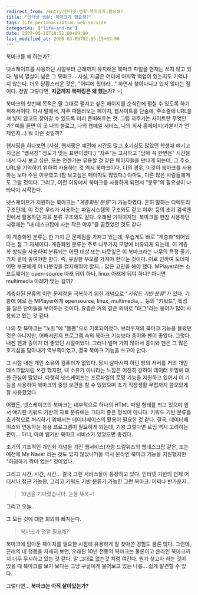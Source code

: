 ```yaml
---
redirect_from: /entry/인터넷-생활-북마크가-필요해/
title: "인터넷 생활: 북마크가 필요해?"
tags: life personalization web-service
categories: ["life-and-me"]
date: 2007-05-10T10:51:00+09:00
last_modified_at: 2008-03-09T02:05:15+09:00
---
```

북마크를 왜 하는가?  
  
  
넷스케이프를 사용하던 시절부터 근래까지 유지해온 북마크 파일을 현재는
쓰지 않고 있다. 벌써 열살이 넘은 그 북마크... 사실, 지금은 어디에
마지막 백업이 있는지도 기억나지 않는다. 더욱 당황스러운 것은,
"어디에 뒀더라..." 하면서 찾아다니고 있지 않다는 점이다. 정말 그렇다면,
**지금까지 북마킹은 왜 했는가?** :-(
  
  
북마크의 첫번째 목적은 말 그대로 펼치고 싶은 페이지를 순식간에 펼칠 수
있도록 하기 위해서이다. 다시 말해서, 자주 떠들러보는 페이지, 웹사이트를
단숨에, 주소줄에 URL을 쳐 넣지 않고도 찾아갈 수 있도록 미리 준비해두는 것.
그럼 자주가는 사이트란 무엇인가? 예를 들면 이 곳 나의 블로그, 나의 웹메일
서비스, 나의 회사 홈페이지(가본지가 언제인지...) 뭐 이런 것일까?  
  
웹서핑을 하다보면 (사실, 웹서핑은 예전에 시간도 많고 호기심도 많았던
학생때 얘기고 지금은 "웹서칭" 정도가 맞는 표현이겠다.) "자주"는 고사하고
"담에 꼭 한번은" 시간을 내서 다시 보고 싶은, 또는 언젠가는 유용할 것
같은 페이지들을 만나게 되는데, 그 주소, URL을 기억하기 위하여 사용하는 것
역시 북마크이다. 나의 경우, 이것이 북마크를 사용하는 보다 주된 이유였고
(참 보고싶은 페이지도 많았다.) 아마도, 다른 많은 사람들에게도 그럴 것이다.
그리고, 이런 이유에서 북마크를 사용하게 되면서 "분류"의 필요성이 나타나기
시작한다.  
  
  
넷스케이프가 지원하는 북마크는 "*계층화된 분류*"가 가능하였다. 흔히 말하는
디렉토리 구조인데, 이 것은 우리가 사용하는 파일시스템의 구조와도 같고
야후! 등의 초기 검색엔진에서 활용하던 자료 분류 구조와도 같다. 오래된
기억이지만, 북마크를 한참 사용하던 시절에는 "내 데스크탑에 사는 작은
야후"를 꿈꿨었던 것도 같다.  
  
이 계층화된 분류는 한 가지 큰 문제점을 가지고 있는데, 우습게도 바로
"계층화"되어있다는 점 그 자체이다. 계층화된 분류는 주로 나무가지 모양에
비유되게 되는데, 이 계층화 방식을 사용하여 분류되는 어떤 대상 또는
나뭇잎은 이 북마크라는 나무의 특정 줄기, 가지 끝에 놓여야만 한다. 즉,
유일한 부모를 가져야 한다는 것이다. 이로 인하여 도데체 어떤 부모에게
이 나뭇잎을 점지해줘야 할지... 많은 고민을 해야 했다. MPlayer라는
소프트웨어는 open-source 아래 둬야 하나, linux 아래에 둬야 하나? 아니면
multimedia 아래가 맞는 걸까?  
  
계층화된 분류의 이런 문제점을 극복하기 위한 개념으로 "*키워드 기반 분류*"가
있다. 기왕에 예로 든 MPlayer에게 opensource, linux, multimedia,... 등의
"키워드", 특성을 담은 단어들을 부여하는 것이다. 요즘은 거의 같은 의미로
"태그"라는 용어가 많이 사용되고 있는 것 같다.  
  
  
나의 첫 북마크는 "노트"에 "볼펜"으로 기록되어졌다. 브라우져의 북마크
기능을 몰랐던 것은 아니지만, 어째서인지 프로그램 속의 북마크 기능보다
종이와 펜이 좋았다. 그렇다. 내겐 펜과 종이가 더 좋았던 시절이었다.
그러나 얼마 가지 않아서 종이와 펜은 그 많은 호기심을 담아내기
역부족이었고, 결국 북마크 기능을 쓰고야 만다.  
  
그 시절 내겐 개인 소유의 컴퓨터가 없었다. 당시 살다시피 하던 방의 서버를
거의 개인 데스크탑처럼 쓰긴 했지만, 내 소유가 아니라는 느낌은 여전히
강하여 데이터 로밍에 대한 관심이 많았다. 다행히 넷스케이프는 프로파일의
로밍 기능을 지원하고 있어서 이 기능을 사용하여 북마크의 중앙 보관을 할
수 있었으며 초기 직장생활 무렵까지 쓸모있게 잘 사용했었다.  
  
  
어쨌든, 넷스케이프의 북마크는 내부적으로 하나의 HTML 파일 형태를 띄고
있으며 앞서 얘기한 키워드 기반의 자료 분류에는 그다지 좋은 형식이 아니다.
키워드 기반 분류를 효과적으로 처리하기 위해서는 데이터베이스의 활용이
필요한 것 같다. 결국, 데이터베이스와 연동하는 응용 프로그램이 필요하게
되는데, 기왕 그렇다면 로밍 역시 고려하는 편이... 아니, 아예 웹기반
북마크 서비스가 있었으면 좋겠다.  
  
초기의 기초적인 개인화 개념을 가진 웹서비스(가령 드림위즈의 웹데스크탑
같은, 또는 예전에 My Naver 라는 것도 있지 않았나?)들 역시 온라인
북마크 기능을 지원했지만 "허접하기 짝이 없는" 것이었다.  
  
그리고 시간, 시간, 시간... 결국 그런 서비스들이 등장하고 있다. 인터넷
기반의 언제 어디서나 접근 가능한, 그리고 키워드 기반 분류가 가능한 그런
북마크. 어찌나 반가운지...

> 10년을 기다렸습니다. 눈물 뚜욱~!

그리고 오늘...  
  
그 모든 것에 대한 회의에 빠져든다.  

> 북마크가 정말 필요해?

북마크에 담아둔 페이지를 필요한 시점에 유용하게 잘 찾아쓴 경험도 물론
많다. 그런데, 근래의 내 행동을 자세히 보면, 오래된 10년 전통의 북마크는
물론이고 온라인 북마크까지 너무 무시하고 있는 것 같다. 말 그대로 없는것
처럼 여긴다. 뭔가 찾고자 하는 것이 있을 때 북마크를 보기 보다는 그냥
구글에게 물어보고 있는 나를... 쉽게 발견할 수 있다.  
  
그렇다면... **북마크는 아직 살아있는가?**
  
